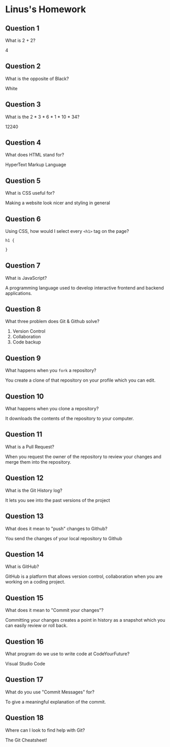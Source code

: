# Linus's Homework

## Question 1

What is 2 + 2?

4

## Question 2

What is the opposite of Black?

White

## Question 3

What is the  2 * 3 * 6 * 1 * 10 * 34?

12240

## Question 4 

What does HTML stand for?

HyperText Markup Language

## Question 5

What is CSS useful for?

Making a website look nicer and styling in general

## Question 6

Using CSS, how would I select every `<h1>` tag on the page?

```css
h1 {

}
```

## Question 7

What is JavaScript?

A programming language used to develop interactive frontend and backend applications. 

## Question 8

What three problem does Git & Github solve?

1. Version Control 
2. Collaboration 
3. Code backup

## Question 9

What happens when you `fork` a repository?

You create a clone of that repository on your profile which you can edit.

## Question 10 

What happens when you clone a repository?

It downloads the contents of the repository to your computer.

## Question 11

What is a Pull Request?

When you request the owner of the repository to review your changes and merge them into the repository.

## Question 12

What is the Git History log?

It lets you see into the past versions of the project

## Question 13

What does it mean to "push" changes to Github?

You send the changes of your local repository to Github

## Question 14

What is GitHub?

GitHub is a platform that allows version control, collaboration when you are working on a coding project.

## Question 15

What does it mean to "Commit your changes"?

Committing your changes creates a point in history as a snapshot which you can easily review or roll back. 

## Question 16

What program do we use to write code at CodeYourFuture?

Visual Studio Code

## Question 17

What do you use "Commit Messages" for?

To give a meaningful explanation of the commit.

## Question 18

Where can I look to find help with Git?

The Git Cheatsheet!
